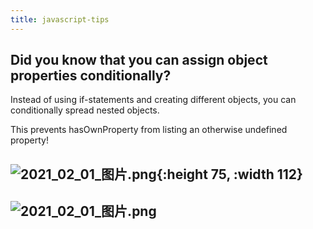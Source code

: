 ```yaml
---
title: javascript-tips
---
```


## Did you know that you can assign object properties conditionally?

Instead of using if-statements and creating different objects, you can conditionally spread nested objects.

This prevents hasOwnProperty from listing an otherwise undefined property!
## ![2021_02_01_图片.png](https://cdn.logseq.com/%2F7aa8ab99-753a-4230-847b-43a1c3a3ef47089e5c09-a65f-4dca-b648-0ce83ac539c02021_02_01_%E5%9B%BE%E7%89%87.png?Expires=4765786889&Signature=H3jmi6TK30NAg9BE8Tv2grxMM-KFbTE7FwggBYwRt~sl8BAWF05Ag35Qcdzu4W4kL3CESP5XkqIytO6aYNbkjgrTQPP3OctIHlywaVN1wfzsipwbjijToTXyewj~O~SXahSWAcidbJs6dBy3IikwELHfelpe-PSclLgxufHn0T2uQs5Ii9B2sp3MT4k0y7aqOs2RtdxIrKM30X44gmjrtKSLPnsI8902F8NEp9IJ7Cgm7XVnDnY3PNCP-51qNrN~QICmjFpzFKuRQBgAbwYHnFu4QdIPNLTLJ84ult5ZytKXcPSF2f5fJahyvKoSOUR2tuhtFNaQ8H2i-Su6ujycYg__&Key-Pair-Id=APKAJE5CCD6X7MP6PTEA){:height 75, :width 112}
## ![2021_02_01_图片.png](https://cdn.logseq.com/%2F7aa8ab99-753a-4230-847b-43a1c3a3ef47f5690710-ea94-45b2-be17-cdaf3ec7bce52021_02_01_%E5%9B%BE%E7%89%87.png?Expires=4765787382&Signature=URSUOOdwgT-Zlr8UfX2Y1uJ9p62OtRcQCO2pWkRy2wOga-8MrkCL2NEBFHeTyaXgCXyq73hDD3Z-k4BSzVRslfBhtxwf0cRm5heTM3mKQoBlTnu5~-bC2Kg14Rz7GF7TkJDCA-ZS2u-8ljsM4Dx~uAV91AHz8aHDaxs7eDVEzsgs40JqUIRnvqYpjLJgXsdtZS6byANTirUxIgqPzqEcD~ll-FrndoJKiiGln9tDzqL8S3SC9UxZsUf1ddhsOjObF4Axia6Tq17~LCXLuSttk1AzsBqZZYnBlKnDfXa86TizxQ4EbASU-WPsVeuFS2Nvuxv0bNBB4cAlsW4IojnzjA__&Key-Pair-Id=APKAJE5CCD6X7MP6PTEA)
